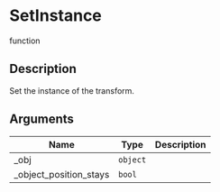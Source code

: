 # SetInstance

<span class="badge badge-secondary">function</span>

## Description
Set the instance of the transform.

## Arguments
| Name | Type | Description |
| ---- | ---- | ----------- |
| _obj | `object` |  |
| _object_position_stays | `bool` |  |